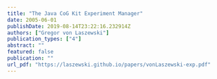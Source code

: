 ```yaml
---
title: "The Java CoG Kit Experiment Manager"
date: 2005-06-01
publishDate: 2019-08-14T23:22:16.232914Z
authors: ["Gregor von Laszewski"]
publication_types: ["4"]
abstract: ""
featured: false
publication: ""
url_pdf: "https://laszewski.github.io/papers/vonLaszewski-exp.pdf"
---
```


